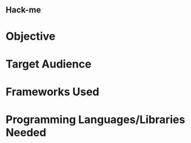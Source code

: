 ## Hack-me

# Objective


# Target Audience


# Frameworks Used


# Programming Languages/Libraries Needed

#
